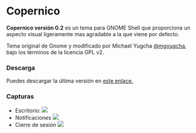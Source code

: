 # Copernico #
**Copernico versión 0.2** es un tema para GNOME Shell que proporciona un aspecto visual ligeramente mas agradable a la que viene por defecto.

Tema original de Gnome y modificado por Michael Yugcha [@mgyugcha](https://www.twitter.com/mgyugcha), bajo los términos de la licencia GPL v2.

### Descarga ###
Puedes descargar la última versión en [este enlace.](https://bitbucket.org/mgyugcha/copernico/get/master.zip)

### Capturas ###
* Escritorio:
![](https://bytebucket.org/mgyugcha/copernico/raw/master/images/Copernico.png)
* Notificaciones
![](https://bytebucket.org/mgyugcha/copernico/raw/master/images/Copernico%20buttons.png)
* Cierre de sesión
![](https://bytebucket.org/mgyugcha/copernico/raw/master/images/Copernico%20Session.png)